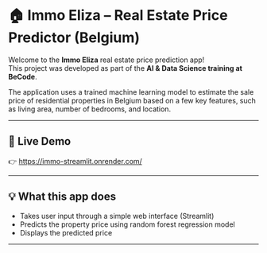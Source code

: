 # 🏠 Immo Eliza – Real Estate Price Predictor (Belgium)

Welcome to the **Immo Eliza** real estate price prediction app!  
This project was developed as part of the **AI & Data Science training at BeCode**.

The application uses a trained machine learning model to estimate the sale price of residential properties in Belgium based on a few key features, such as living area, number of bedrooms, and location.

---

## 🚀 Live Demo

👉 https://immo-streamlit.onrender.com/

---

## 💡 What this app does

- Takes user input through a simple web interface (Streamlit)
- Predicts the property price using random forest regression model
- Displays the predicted price

---


